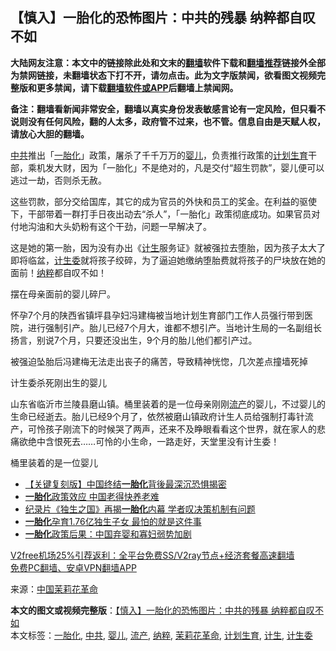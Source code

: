  <h2>【慎入】一胎化的恐怖图片：中共的残暴 纳粹都自叹不如</h2> <p class="notice"><b>大陆网友注意：本文中的链接除此处和文末的<a href="https://github.com/bannedbook/fanqiang" >翻墙</a>软件下载和<a href="https://github.com/killgcd/justmysocks/blob/master/README.md">翻墙推荐</a>链接外全部为禁网链接，未翻墙状态下打不开，请勿点击。此为文字版禁闻，欲看图文视频完整版和更多禁闻，请下载<a href="https://github.com/bannedbook/fanqiang">翻墙软件或APP</a>后翻墙上禁闻网。</p><p>备注：翻墙看新闻非常安全，翻墙以真实身份发表敏感言论有一定风险，但只看不说则没有任何风险，翻的人太多，政府管不过来，也不管。信息自由是天赋人权，请放心大胆的翻墙。</b></p>  <div class="entry"> <p><a href="https://www.bannedbook.org/bnews/tag/%e4%b8%ad%e5%85%b1/" class="st_tag internal_tag" rel="tag" title="标签 中共 下的日志">中共</a>推出「<a href="https://www.bannedbook.org/bnews/tag/%E4%B8%80%E8%83%8E%E5%8C%96/" class="st_tag internal_tag" rel="tag" title="标签 一胎化 下的日志">一胎化</a>」政策，屠杀了千千万万的<a href="https://www.bannedbook.org/bnews/tag/%e5%a9%b4%e5%84%bf/" class="st_tag internal_tag" rel="tag" title="标签 婴儿 下的日志">婴儿</a>，负责推行政策的<a href="https://www.bannedbook.org/bnews/tag/%e8%ae%a1%e5%88%92%e7%94%9f%e8%82%b2/" class="st_tag internal_tag" rel="tag" title="标签 计划生育 下的日志">计划生育</a>干部，乘机发大财，因为「一胎化」不是绝对的，凡是交付“超生罚款”，婴儿便可以逃过一劫，否则杀无赦。</p> <p>这些罚款，部分交给国库，其它的成为官员的外快和员工的奖金。在利益的驱使下，干部带着一群打手日夜出动去“杀人”，「一胎化」政策彻底成功。如果官员对付地沟油和大头奶粉有这个干劲，问题一早解决了。</p> <p>这是她的第一胎，因为没有办出《<a href="https://www.bannedbook.org/bnews/tag/%E8%AE%A1%E7%94%9F/" class="st_tag internal_tag" rel="tag" title="标签 计生 下的日志">计生</a>服务证》就被强拉去堕胎，因为孩子太大了即将临盆，<a href="https://www.bannedbook.org/bnews/tag/%E8%AE%A1%E7%94%9F%E5%A7%94/" class="st_tag internal_tag" rel="tag" title="标签 计生委 下的日志">计生委</a>就将孩子绞碎，为了逼迫她缴纳堕胎费就将孩子的尸块放在她的面前！<a href="https://www.bannedbook.org/bnews/tag/%e7%ba%b3%e7%b2%b9/" class="st_tag internal_tag" rel="tag" title="标签 纳粹 下的日志">纳粹</a>都自叹不如！</p>  <p>摆在母亲面前的婴儿碎尸。</p> <p>怀孕7个月的陕西省镇坪县孕妇冯建梅被当地计划生育部门工作人员强行带到医院，进行强制引产。胎儿已经7个月大，谁都不想引产。当地计生局的一名副组长扬言，别说7个月，只要还没出生，9个月的胎儿他们都引产过。</p> <p>被强迫坠胎后冯建梅无法走出丧子的痛苦，导致精神恍惚，几次差点撞墙死掉</p>  <p>计生委杀死刚出生的婴儿</p> <p>山东省临沂市兰陵县磨山镇。桶里装着的是一位母亲刚刚<a href="https://www.bannedbook.org/bnews/tag/%E6%B5%81%E4%BA%A7/" class="st_tag internal_tag" rel="tag" title="标签 流产 下的日志">流产</a>的婴儿，不过婴儿的生命已经逝去。胎儿已经9个月了，依然被磨山镇政府计生人员给强制打毒针流产，可怜孩子刚流下的时候哭了两声，还来不及睁眼看看这个世界，就在家人的悲痛欲绝中含恨死去&#8230;&#8230;可怜的小生命，一路走好，天堂里没有计生委！</p> <p>桶里装着的是一位婴儿</p>  <ul class='op-related-articles' title='相关阅读'> <li><a href='https://www.bannedbook.org/bnews/taiwannews/20200925/1403180.html' target='_blank'>【关键复刻版】中国终结<b>一胎化</b>背後最深沉恐惧揭密</a></li> <li><a href='https://www.bannedbook.org/bnews/headline/20191217/1242428.html' target='_blank'><b>一胎化</b>政策效应     中国老得快养老难</a></li> <li><a href='https://www.bannedbook.org/bnews/ssgc/20191112/1221419.html' target='_blank'>纪录片《独生之国》再揭<b>一胎化</b>内幕    学者叹决策机制有问题</a></li> <li><a href='https://www.bannedbook.org/bnews/lifebaike/20190817/1176385.html' target='_blank'><b>一胎化</b>孕育1.76亿独生子女 最怕的就是这件事</a></li> <li><a href='https://www.bannedbook.org/bnews/headline/20190314/1096846.html' target='_blank'><b>一胎化</b>政策后果：中国弃婴和寡妇弱势加剧</a></li> </ul> <p class="texttj"> <a href="https://www.bannedbook.org/forum23/topic22702.html" target="_blank">V2free机场25%引荐返利：全平台免费SS/V2ray节点+经济套餐高速翻墙</a><br/> <a href="https://github.com/bannedbook/fanqiang/wiki/%E7%A6%81%E9%97%BB%E7%BD%91%E5%AE%89%E5%8D%93%E7%BF%BB%E5%A2%99%E6%96%B0%E9%97%BBAPP" target="_blank">免费PC翻墙、安卓VPN翻墙APP</a></p><p> 来源：<span class='wp_keywordlink_affiliate'><a href="https://www.bannedbook.org/" title="中国" target="_blank">中国</a></span><a href="https://www.bannedbook.org/bnews/tag/%e8%8c%89%e8%8e%89%e8%8a%b1%e9%9d%a9%e5%91%bd/" class="st_tag internal_tag" rel="tag" title="标签 茉莉花革命 下的日志">茉莉花革命</a> </p><a name='sharetosocial'></a>       <div><b>本文的图文或视频完整版</b>：<a href='https://www.bannedbook.org/bnews/comments/20201219/1450800.html'>【慎入】一胎化的恐怖图片：中共的残暴 纳粹都自叹不如</a></div>  </div><!--END ENTRY--> <div class="postfooter"> <div>本文标签：<a href="https://www.bannedbook.org/bnews/tag/%E4%B8%80%E8%83%8E%E5%8C%96/" rel="tag">一胎化</a>, <a href="https://www.bannedbook.org/bnews/tag/%e4%b8%ad%e5%85%b1/" rel="tag">中共</a>, <a href="https://www.bannedbook.org/bnews/tag/%e5%a9%b4%e5%84%bf/" rel="tag">婴儿</a>, <a href="https://www.bannedbook.org/bnews/tag/%E6%B5%81%E4%BA%A7/" rel="tag">流产</a>, <a href="https://www.bannedbook.org/bnews/tag/%e7%ba%b3%e7%b2%b9/" rel="tag">纳粹</a>, <a href="https://www.bannedbook.org/bnews/tag/%e8%8c%89%e8%8e%89%e8%8a%b1%e9%9d%a9%e5%91%bd/" rel="tag">茉莉花革命</a>, <a href="https://www.bannedbook.org/bnews/tag/%e8%ae%a1%e5%88%92%e7%94%9f%e8%82%b2/" rel="tag">计划生育</a>, <a href="https://www.bannedbook.org/bnews/tag/%E8%AE%A1%E7%94%9F/" rel="tag">计生</a>, <a href="https://www.bannedbook.org/bnews/tag/%E8%AE%A1%E7%94%9F%E5%A7%94/" rel="tag">计生委</a></div>  </div><!--END POSTFOOTER--> 